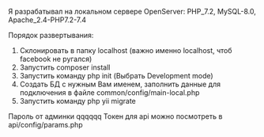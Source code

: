 Я разрабатывал на локальном сервере OpenServer: PHP_7.2, MySQL-8.0, Apache_2.4-PHP7.2-7.4

Порядок развертывания:
1. Склонировать в папку localhost (важно именно localhost, чтоб facebook не ругался)
2. Запустить composer install
3. Запустить команду php init (Выбрать Development mode)
4. Создать БД с нужным Вам именем, заполнить данные для подключения в файле common/config/main-local.php
5. Запустить команду php yii migrate

Пароль от админки qqqqqq
Токен для api можно посмотреть в api/config/params.php